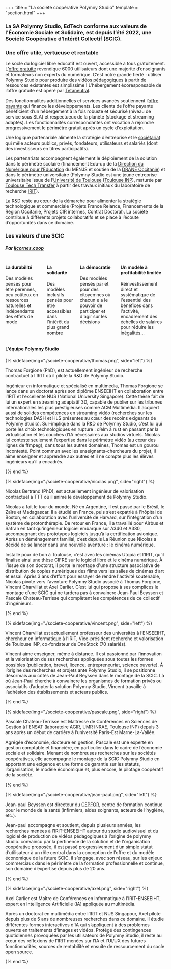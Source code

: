 +++
title = "La société coopérative Polymny Studio"
template = "section.html"
+++

<h3>La SA Polymny Studio, EdTech conforme aux valeurs de l'Économie Sociale et Solidaire, est depuis l’été 2022, une
Société Coopérative d’Intérêt Collectif (SCIC).</h3>

<h3 class="has-text-centered">Une offre utile, vertueuse et rentable</h3>

<p>

Le socle du logiciel libre éducatif est ouvert, accessible à tous gratuitement. L’[offre gratuite](/offres/) revendique
6000 utilisateurs dont une majorité d’enseignants et formateurs non experts du numérique. C’est notre grande fierté :
utiliser Polymny Studio pour produire des vidéos pédagogiques à partir de ressources existantes est simplissime !
L'hébergement écoresponsable de l’offre gratuite est opéré par [Tetaneutral](https://tetaneutral.net/).

</p>

<p>

Des fonctionnalités additionnelles et services avancés soutiennent l’[offre payante](/offres/) qui finance les
développements. Les clients de l’offre payante bénéficient d’un hébergement à la fois robuste et sécurisé (niveau de
service sous SLA) et respectueux de la planète (stockage et streaming adaptés). Les fonctionnalités correspondantes ont
vocation à rejoindre progressivement le périmètre gratuit après un cycle d’exploitation.

</p>

<p>

Une logique partenariale alimente la stratégie d’entreprise et le [sociétariat](/status-scic.pdf) qui mêle acteurs
publics, privés, fondateurs, utilisateurs et salariés (dont des investisseurs en titres participatifs).

</p>

<p>

Les partenariats accompagnent également le déploiement de la solution dans le périmètre scolaire (financement Edu-up de
la [Direction du Numérique pour
l’Education](https://www.education.gouv.fr/direction-du-numerique-pour-l-education-dne-9983) du MENJS et soutien de la
[DRANE Occitanie](https://drane-occitanie.fr/)) et dans le périmètre universitaire (Polymny Studio est une jeune
entreprise universitaire issue de l’[Université de Toulouse](https://www.univ-toulouse.fr/) ([Toulouse
INP](https://www.linkedin.com/company/inp-toulouse---institut-national-polytechnique-de-toulouse/mycompany/)), maturée
par [Toulouse Tech Transfer](https://www.toulouse-tech-transfer.com/) à partir des travaux initiaux du laboratoire de
recherche [IRIT](https://www.irit.fr)).

</p>

<p>

La R&D reste au cœur de la démarche pour alimenter la stratégie technologique et commerciale (Projets France Relance,
Financements de la Région Occitanie, Projets CIR internes, Contrat Doctoral). La société contribue à différents projets
collaboratifs et se place à l’écoute d’opportunités dans ce domaine.

</p>

<h3 class="has-text-centered">Les valeurs d'une SCIC</h3>
<h5 class="has-text-centered">Par <a href="https://www.licoornes.coop/">licornes.coop</a></h5>

<div class="columns is-desktop is-vcentered has-text-centered">
<div class="column">
<h4>La durabilité</h4>
<p>
Des modèles pensés pour être pérennes, peu coûteux en ressources naturelles et indépendants des effets de mode
</p>
</div>
<div class="column">
<h4>La solidarité</h4>
<p>
Des modèles inclusifs pensés pour être accessibles dans l'intérêt du plus grand nombre
</p>
</div>
<div class="column">
<h4>La démocratie</h4>
<p>
Des modèles pensés par et pour des citoyen·nes où chacun·e a le pouvoir de participer et d'agir sur les décisions
</p>
</div>
<div class="column">
<h4>Un modèle à profitabilité limitée</h4>
<p>
Réinvestissement direct et systématique de l'essentiel des bénéfices dans l'activité, encadrement des échelles de
salaires pour réduire les inégalités...
</p>
</div>
</div>

<div  class="title mt-6 has-text-centered">

#### L'équipe Polymny Studio

</div>
{% sideface(img="./societe-cooperative/thomas.png", side="left") %}

Thomas Forgione (PhD), est actuellement ingénieur de recherche
contractuel à l'IRIT où il pilote la R&D de Polymny Studio.

Ingénieur en informatique et  spécialisé en multimédia, Thomas Forgione se
lance dans un doctorat après son diplôme ENSEEIHT en collaboration entre l’IRIT
et l’excellente NUS (National University Singapore). Cette thèse fait de lui un
expert en streaming adaptatif 3D, capable de publier sur les tribunes
internationales les plus prestigieuses comme ACM Multimédia. Il acquiert aussi
de solides compétences en streaming vidéo (recherches sur les technologies DASH
et HLS présentes au cœur des recoins exigeants de Polymny Studio). Sur-impliqué
dans la R&D de Polymny Studio, c’est lui qui porte les choix technologiques en
rupture : d’elm à rust en passant par la virtualisation et les couches d’IA
nécessaires aux studios virtuels. Nicolas lui conteste seulement l’expertise
dans le périmètre vidéo (au cœur des lignes de ffmpeg), dans tous les autres
domaines, Thomas est un gourou incontesté. Point commun avec les
enseignants-chercheurs du projet, il aime enseigner et apprendre aux autres et
il ne compte plus les élèves ingénieurs qu’il a encadrés.

{% end %}


{% sideface(img="./societe-cooperative/nicolas.png", side="right") %}

Nicolas Bertrand (PhD), est actuellement ingénieur de valorisation
contractuel à TTT où il anime le développement de Polymny Studio.

Nicolas a fait le tour du monde. Né en Argentine, il est passé par le Brésil,
le Zaïre et Madagascar. Il a étudié en France, puis s’est expatrié à l'hôpital
de Boston, en collaboration avec l'université de Harvard, sur l'intégration
d'un système de protonthérapie. De retour en France, il a travaillé pour Airbus
et Safran en tant qu'ingénieur logiciel embarqué sur A340 et A380, accompagnant
des prototypes logiciels jusqu’à la certification avionique. Après un
déménagement familial, c’est depuis La Réunion que Nicolas a décidé de se
lancer dans une nouvelle aventure : le cinéma numérique.

Installé pour de bon à Toulouse, c’est avec les cinémas Utopia et l’IRIT, qu’il
finalise ainsi une thèse CIFRE sur le logiciel libre et le cinéma numérique. À
l'issue de son doctorat, il porte le montage d'une structure associative de
distribution de copies numériques des films vers les salles de cinémas d’art et
essai. Après 3 ans d’effort pour essayer de rendre l'activité soutenable,
Nicolas pivote vers l'aventure Polymny Studio associé à Thomas Forgione,
Vincent Charvillat et Axel Carlier. C’est lui qui propose à ses complices le
montage d’une SCIC qui ne tardera pas à convaincre Jean-Paul Beyssen et Pascale
Chateau-Terrisse qui complètent les compétences de ce collectif d’ingénieurs.

{% end %}

{% sideface(img="./societe-cooperative/vincent.png", side="left") %}

Vincent Charvillat  est actuellement professeur des universités à
l’ENSEEIHT, chercheur en informatique à l’IRIT, Vice-président recherche et
valorisation de Toulouse INP, co-fondateur de OneStock (70 salariés).

Vincent aime enseigner, même à distance. Il est passionné par l’innovation et
la valorisation de ses recherches appliquées sous toutes les formes possibles
(publication, brevet, licence, entrepreneuriat, science ouverte). À l’origine
des recherches et projets ante Polymny Studio, il se positionne désormais aux
côtés de Jean-Paul Beyssen dans le montage de la SCIC. Là où Jean-Paul cherche
à convaincre les organismes de formation privés ou associatifs  d’adopter la
solution Polymny Studio, Vincent travaille à l’adhésion des établissements et
acteurs publics.

{% end %}

{% sideface(img="./societe-cooperative/pascale.png", side="right") %}


Pascale Chateau-Terrisse est Maîtresse de Conférences en Sciences de Gestion à
l’ENSAT (laboratoire AGIR, UMR INRAE, Toulouse INP) depuis 3 ans après un début
de carrière à  l’université Paris-Est Marne-La-Vallée.

Agrégée d’économie, docteure en gestion, Pascale est une experte en gestion
comptable et financière, en particulier dans le cadre de l’économie sociale et
solidaire. Menant de nombreuses recherches sur les sociétés coopératives, elle
accompagne le montage de la SCIC Polymny Studio en apportant une exigence et
une forme de garantie sur les statuts, l’organisation, le modèle économique et,
plus encore, le pilotage coopératif de la société.

{% end %}

{% sideface(img="./societe-cooperative/jean-paul.png", side="left") %}

Jean-paul Beyssen  est directeur du [CEPFOR](http://www.cepfor.com), centre de
formation continue pour le monde de la santé (infirmiers, aides soignants,
acteurs de l’hygiène, etc.).

Jean-paul accompagne et soutient, depuis plusieurs années, les recherches
menées à l’IRIT-ENSEEIHT autour du studio audiovisuel et du logiciel de
production de vidéos pédagogiques à l’origine de polymny studio. convaincu par
la pertinence de la solution et de l'organisation coopérative proposée, il est
passé progressivement d’un simple statut d’utilisateur à un rôle central dans
la conception de l’offre et du modèle économique de la future SCIC. il
s’engage, avec son réseau, sur les enjeux commerciaux dans le périmètre de la
formation professionnelle et continue, son domaine d’expertise depuis plus de
20 ans.

{% end %}

{% sideface(img="./societe-cooperative/axel.png", side="right") %}

Axel Carlier est Maître de Conférences en informatique à l’IRIT-ENSEEIHT,
expert en Intelligence Artificielle (IA) appliquée au multimédia.

Après un doctorat en multimédia entre l’IRIT et NUS Singapour, Axel pilote
depuis plus de 5 ans de nombreuses recherches dans ce domaine. Il étudie
différentes formes interactives d’IA qui s’appliquent à des problèmes ouverts
en traitements d’images et vidéos. Protégé des contingences quotidiennes
provoquées par les utilisateurs de Polymny Studio, il reste au cœur des
réflexions de l’IRIT menées sur l’IA et l’UI/UX des futures fonctionnalités,
sources de rentabilité et ensuite de ressourcement du socle open source.

{% end %}


